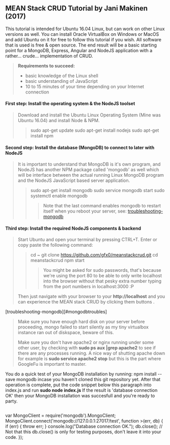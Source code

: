 ## MEAN Stack CRUD Tutorial by Jani Makinen (2017) ##

This tutorial is intended for Ubuntu 16.04 Linux, but can work on other Linux versions as well. You can install Oracle VirtualBox on Windows or MacOS and add Ubuntu on it for free to follow this tutorial if you wish. All software that is used is free & open source. The end result will be a basic starting point for a MongoDB, Express, Angular and NodeJS application with a rather... crude... implementation of CRUD.

> **Requirements to succeed:** 
> * basic knowledge of the Linux shell
> * basic understanding of JavaScript
> * 10 to 15 minutes of your time depending on your Internet connection

#### First step: Install the operating system & the NodeJS toolset
> Download and install the Ubuntu Linux Operating System (Mine was Ubuntu 16.04) and install Node & NPM.
>> sudo apt-get update
>> sudo apt-get install nodejs
>> sudo apt-get install npm

#### Second step: Install the database (MongoDB) to connect to later with NodeJS
> It is important to understand that MongoDB is it's own program, and NodeJS has another NPM package called 'mongodb' as well which will be interface between the actual running Linux MongoDB program and the NodeJS JavaScript based server application.
>> sudo apt-get install mongodb
>> sudo service mongodb start
>> sudo systemctl enable mongodb
>>> Note that the last command enables mongodb to restart itself when you reboot your server, see:
>>> [troubleshooting-mongodb](#mongodbtroubles)

#### Third step: Install the required NodeJS components & backend
> Start Ubuntu and open your terminal by pressing CTRL+T. Enter or copy paste the following command:
>> cd ~ 
>> git clone https://github.com/gfx0/meanstackcrud.git
>> cd meanstackcrud
>> npm start
>>>You might be asked for sudo passwords, that's because we're using the port 80 to be able to only write localhost into the browser without that pesky extra number typing from the port numbers in localhost:3000 :P
>
> Then just navigate with your browser to your **http://localhost** and you can experience the MEAN stack CRUD by clicking them buttons .

[troubleshooting-mongodb][#mongodbtroubles]
>Make sure you have enough hard disk on your server before  proceeding, mongo failed to start silently as my tiny virtualbox instance ran out of diskspace, beware of this.
>
> Make sure you don't have apache2 or nginx running under some other user, by checking with 
> **sudo ps aux |grep apache2** to see if there are any processes running. A nice way of shutting apache down for example is **sudo service apache2 stop** but this is the part where GoogleFu is important to master.
> 
You do a quick test of your MongoDB installation by running: npm install --save mongodb incase you haven't cloned this git repository yet. After that operation is complete, put the code snippet below this paragraph into index.js and run **sudo node index.js** If the result is 'database connection OK' then your MongoDB installation was succesfull and you're ready to party.

> ```js
var MongoClient = require('mongodb').MongoClient;
MongoClient.connect('mongodb://127.0.0.1:27017/test', function >(err, db) {
  if (err) { throw err; }
  console.log("Database connection OK.");
  db.close(); // Not that this db.close() is only for testing purposes, don't leave it into your code.
});
```
